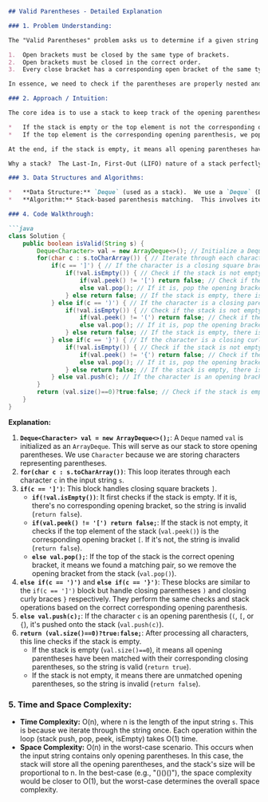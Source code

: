 ```markdown
## Valid Parentheses - Detailed Explanation

### 1. Problem Understanding:

The "Valid Parentheses" problem asks us to determine if a given string `s` containing only parentheses ('(', ')', '{', '}', '[', ']') is valid. A string is considered valid if:

1.  Open brackets must be closed by the same type of brackets.
2.  Open brackets must be closed in the correct order.
3.  Every close bracket has a corresponding open bracket of the same type.

In essence, we need to check if the parentheses are properly nested and balanced.

### 2. Approach / Intuition:

The core idea is to use a stack to keep track of the opening parentheses encountered. When we encounter a closing parenthesis, we check if the stack is empty (meaning there's no corresponding open parenthesis) or if the top element of the stack is the corresponding opening parenthesis.

*   If the stack is empty or the top element is not the corresponding opening parenthesis, the string is invalid.
*   If the top element is the corresponding opening parenthesis, we pop it from the stack, indicating that the pair is matched.

At the end, if the stack is empty, it means all opening parentheses have been matched with their corresponding closing parentheses, and the string is valid. If the stack is not empty, it means there are unmatched opening parentheses, and the string is invalid.

Why a stack?  The Last-In, First-Out (LIFO) nature of a stack perfectly suits the nested structure of parentheses.  The most recently opened parenthesis needs to be closed *first*.

### 3. Data Structures and Algorithms:

*   **Data Structure:** `Deque` (used as a stack).  We use a `Deque` (Double-Ended Queue) because it provides both stack and queue functionalities.  `ArrayDeque` is an efficient implementation of `Deque` that avoids the overhead of linked lists.
*   **Algorithm:** Stack-based parenthesis matching.  This involves iterating through the string and using the stack's push and pop operations to maintain the order and matching of parentheses.

### 4. Code Walkthrough:

```java
class Solution {
    public boolean isValid(String s) {
        Deque<Character> val = new ArrayDeque<>(); // Initialize a Deque to act as a stack
        for(char c : s.toCharArray()) { // Iterate through each character in the string
            if(c == ']') { // If the character is a closing square bracket
                if(!val.isEmpty()) { // Check if the stack is not empty
                    if(val.peek() != '[') return false; // Check if the top of the stack is the corresponding opening bracket
                    else val.pop(); // If it is, pop the opening bracket from the stack
                } else return false; // If the stack is empty, there is no corresponding opening bracket, so return false
            } else if(c == ')') { // If the character is a closing parenthesis
                if(!val.isEmpty()) { // Check if the stack is not empty
                    if(val.peek() != '(') return false; // Check if the top of the stack is the corresponding opening bracket
                    else val.pop(); // If it is, pop the opening bracket from the stack
                } else return false; // If the stack is empty, there is no corresponding opening bracket, so return false
            } else if(c == '}') { // If the character is a closing curly brace
                if(!val.isEmpty()) { // Check if the stack is not empty
                    if(val.peek() != '{') return false; // Check if the top of the stack is the corresponding opening bracket
                    else val.pop(); // If it is, pop the opening bracket from the stack
                } else return false; // If the stack is empty, there is no corresponding opening bracket, so return false
            } else val.push(c); // If the character is an opening bracket, push it onto the stack
        }
        return (val.size()==0)?true:false; // Check if the stack is empty at the end. If it is, the string is valid. Otherwise, it is invalid.
    }
}
```

**Explanation:**

1.  **`Deque<Character> val = new ArrayDeque<>();`**:  A `Deque` named `val` is initialized as an `ArrayDeque`. This will serve as our stack to store opening parentheses.  We use `Character` because we are storing characters representing parentheses.
2.  **`for(char c : s.toCharArray())`**: This loop iterates through each character `c` in the input string `s`.
3.  **`if(c == ']')`**: This block handles closing square brackets `]`.
    *   **`if(!val.isEmpty())`**: It first checks if the stack is empty. If it is, there's no corresponding opening bracket, so the string is invalid (`return false`).
    *   **`if(val.peek() != '[') return false;`**: If the stack is not empty, it checks if the top element of the stack (`val.peek()`) is the corresponding opening bracket `[`. If it's not, the string is invalid (`return false`).
    *   **`else val.pop();`**: If the top of the stack is the correct opening bracket, it means we found a matching pair, so we remove the opening bracket from the stack (`val.pop()`).
4.  **`else if(c == ')')`** and **`else if(c == '}')`**: These blocks are similar to the `if(c == ']')` block but handle closing parentheses `)` and closing curly braces `}` respectively.  They perform the same checks and stack operations based on the correct corresponding opening parenthesis.
5.  **`else val.push(c);`**: If the character `c` is an opening parenthesis (`(`, `[`, or `{`), it's pushed onto the stack (`val.push(c)`).
6.  **`return (val.size()==0)?true:false;`**: After processing all characters, this line checks if the stack is empty.
    *   If the stack is empty (`val.size()==0`), it means all opening parentheses have been matched with their corresponding closing parentheses, so the string is valid (`return true`).
    *   If the stack is not empty, it means there are unmatched opening parentheses, so the string is invalid (`return false`).

### 5. Time and Space Complexity:

*   **Time Complexity:** O(n), where n is the length of the input string `s`. This is because we iterate through the string once. Each operation within the loop (stack push, pop, peek, isEmpty) takes O(1) time.
*   **Space Complexity:** O(n) in the worst-case scenario.  This occurs when the input string contains only opening parentheses. In this case, the stack will store all the opening parentheses, and the stack's size will be proportional to n.  In the best-case (e.g., "()()()"), the space complexity would be closer to O(1), but the worst-case determines the overall space complexity.
